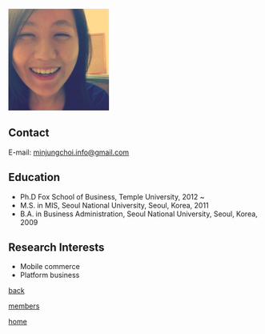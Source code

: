 ![MinjungChoi](/pic/members/MinjungChoi.png)

## **Contact**
E-mail: minjungchoi.info@gmail.com

## **Education**
- Ph.D Fox School of Business, Temple University, 2012 ~
- M.S. in MIS, Seoul National University, Seoul, Korea, 2011
- B.A. in Business Administration, Seoul National University, Seoul, Korea, 2009

## **Research Interests**
- Mobile commerce
- Platform business

[back](README.md)

[members](../README.md)

[home](../../index.md)
